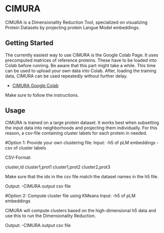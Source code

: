 # CIMURA
CIMURA is a Dimensionality Reduction Tool, specialized on visualizing Protein Datasets by projecting protein Langue Model embeddings.
## Getting Started
The currently easiest way to use CIMURA is the Google Colab Page. It uses precomputed matrices of reference proteins.
These have to be loaded into Colab before running. Be aware that this part might take a while.
This time can be used to upload your own data into Colab.
After, loading the training data, CIMURA can be used repeatedly without further delay.

- [CIMURA Google Colab](https://colab.research.google.com/drive/16_GBTcZ2jmi87vjuXUqK-NkQ1kR3KLN1?usp=sharing)

Make sure to follow the instructions.

## Usage
CIMURA is trained on a large protein dataset. It works best when subsetting the input data into neighborhoods and projecting them individually.
For this reason, a csv-file containing cluster labels for each protein in needed.

#Option 1: Provide your own clustering file:
Input:  -h5 of pLM embeddings
        -csv of cluster labels

CSV-Format:

cluster,id
cluster1,prot1
cluster1,prot2
cluster2,prot3

Make sure that the ids in the csv file match the dataset names in the h5 file.

Output:  -CIMURA output csv file


#Option 2: Compute cluster file using KMeans
Input:  -h5 of pLM embeddings

CIMURA will compute clusters based on the high-dimensional h5 data and use this to run the Dimensionality Reduction.

Output:  -CIMURA output csv file

